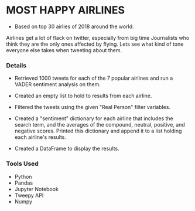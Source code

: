 # MOST HAPPY AIRLINES

* Based on top 30 airlies of 2018 around the world.

Airlines get a lot of flack on twitter, especially from big time Journalists who think they are the only ones affected by flying. Lets see what kind of tone everyone else takes when tweeting about them.

### Details

* Retrieved 1000 tweets for each of the 7 popular airlines and run a VADER sentiment analysis on them.

* Created an empty list to hold to results from each airline.

* Filtered the tweets using the given "Real Person" filter variables.

* Created a "sentiment" dictionary for each airline that includes the search term, and the averages of the compound, neutral, positive, and negative scores.  Printed this dictionary and append it to a list holding each airline's results.

* Created a DataFrame to display the results.

### Tools Used
* Python
* Pandas
* Jupyter Notebook
* Tweepy API
* Numpy
